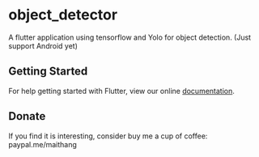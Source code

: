# object_detector

A flutter application using tensorflow and Yolo for object detection. (Just support Android yet)

## Getting Started

For help getting started with Flutter, view our online
[documentation](https://flutter.io/).

## Donate
If you find it is interesting, consider buy me a cup of coffee:
paypal.me/maithang
